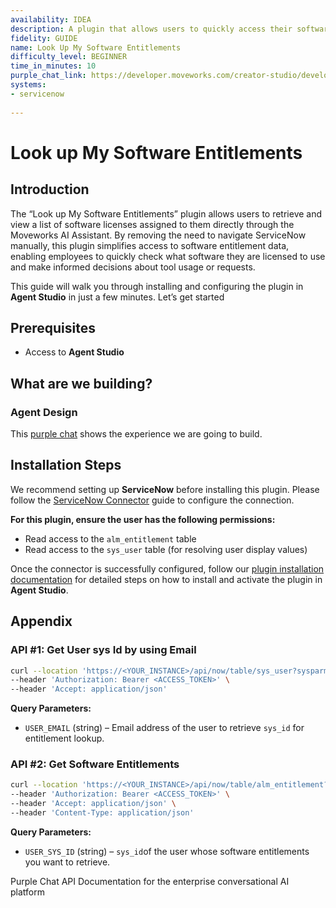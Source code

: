 ```yaml
---
availability: IDEA
description: A plugin that allows users to quickly access their software entitlements.
fidelity: GUIDE
name: Look Up My Software Entitlements
difficulty_level: BEGINNER
time_in_minutes: 10
purple_chat_link: https://developer.moveworks.com/creator-studio/developer-tools/purple-chat?conversation=%7B%22messages%22%3A%5B%7B%22parts%22%3A%5B%7B%22richText%22%3A%22what+software+can+i+get%22%7D%5D%2C%22role%22%3A%22user%22%7D%2C%7B%22parts%22%3A%5B%7B%22reasoningSteps%22%3A%5B%7B%22richText%22%3A%22Checking+%3Cb%3EServiceNow%3C%2Fb%3E+for+your+software+entitlements...%22%2C%22status%22%3A%22success%22%7D%2C%7B%22richText%22%3A%22Found+4+available+software+licenses.%22%2C%22status%22%3A%22success%22%7D%5D%7D%2C%7B%22richText%22%3A%22%3Cp%3EYou+are+entitled+to+the+following+software%3A%3C%2Fp%3E%22%7D%2C%7B%22citations%22%3A%5B%7B%22citationTitle%22%3A%22Adobe+Creative+Cloud%22%2C%22connectorName%22%3A%22servicenow%22%7D%2C%7B%22citationTitle%22%3A%22Microsoft+Office+365+E5%22%2C%22connectorName%22%3A%22servicenow%22%7D%2C%7B%22citationTitle%22%3A%22Figma+Enterprise%22%2C%22connectorName%22%3A%22servicenow%22%7D%2C%7B%22citationTitle%22%3A%22Slack+Enterprise+Grid%22%2C%22connectorName%22%3A%22servicenow%22%7D%5D%7D%5D%2C%22role%22%3A%22assistant%22%7D%5D%7D
systems:
- servicenow
 
---
```

# Look up My Software Entitlements
 
## Introduction
 
The “Look up My Software Entitlements” plugin allows users to retrieve and view a list of software licenses assigned to them directly through the Moveworks AI Assistant. By removing the need to navigate ServiceNow manually, this plugin simplifies access to software entitlement data, enabling employees to quickly check what software they are licensed to use and make informed decisions about tool usage or requests.
 
This guide will walk you through installing and configuring the plugin in **Agent Studio** in just a few minutes. Let’s get started
 
## Prerequisites
 
- Access to **Agent Studio**
 
## **What are we building?**
 
### **Agent Design**
 
This [purple chat](https://developer.moveworks.com/creator-studio/developer-tools/purple-chat?conversation=%7B%22messages%22%3A%5B%7B%22parts%22%3A%5B%7B%22richText%22%3A%22what+software+can+i+get%22%7D%5D%2C%22role%22%3A%22user%22%7D%2C%7B%22parts%22%3A%5B%7B%22reasoningSteps%22%3A%5B%7B%22richText%22%3A%22Checking+%3Cb%3EServiceNow%3C%2Fb%3E+for+your+software+entitlements...%22%2C%22status%22%3A%22success%22%7D%2C%7B%22richText%22%3A%22Found+4+available+software+licenses.%22%2C%22status%22%3A%22success%22%7D%5D%7D%2C%7B%22richText%22%3A%22%3Cp%3EYou+are+entitled+to+the+following+software%3A%3C%2Fp%3E%22%7D%2C%7B%22citations%22%3A%5B%7B%22citationTitle%22%3A%22Adobe+Creative+Cloud%22%2C%22connectorName%22%3A%22servicenow%22%7D%2C%7B%22citationTitle%22%3A%22Microsoft+Office+365+E5%22%2C%22connectorName%22%3A%22servicenow%22%7D%2C%7B%22citationTitle%22%3A%22Figma+Enterprise%22%2C%22connectorName%22%3A%22servicenow%22%7D%2C%7B%22citationTitle%22%3A%22Slack+Enterprise+Grid%22%2C%22connectorName%22%3A%22servicenow%22%7D%5D%7D%5D%2C%22role%22%3A%22assistant%22%7D%5D%7D) shows the experience we are going to build.
 
## Installation Steps
 
We recommend setting up **ServiceNow** before installing this plugin. Please follow the [ServiceNow Connector](https://developer.moveworks.com/marketplace/package/?id=servicenow&hist=home%2Cbrws#how-to-implement) guide to configure the connection.
 
**For this plugin, ensure the user has the following permissions:**
 
- Read access to the `alm_entitlement` table
- Read access to the `sys_user` table (for resolving user display values)
 
Once the connector is successfully configured, follow our [plugin installation documentation](https://help.moveworks.com/docs/ai-agent-marketplace-installation) for detailed steps on how to install and activate the plugin in **Agent Studio**.
 
## **Appendix**
 
### **API #1: Get User sys Id by using Email**
 
```bash
curl --location 'https://<YOUR_INSTANCE>/api/now/table/sys_user?sysparm_query=email=<USER_EMAIL>' \
--header 'Authorization: Bearer <ACCESS_TOKEN>' \
--header 'Accept: application/json'
```
 
**Query Parameters:**
 
- `USER_EMAIL` (string) – Email address of the user to retrieve `sys_id` for entitlement lookup.
 
### **API #2: Get Software Entitlements**
 
```bash
curl --location 'https://<YOUR_INSTANCE>/api/now/table/alm_entitlement?sysparm_query=assigned_to=<USER_SYS_ID>' \
--header 'Authorization: Bearer <ACCESS_TOKEN>' \
--header 'Accept: application/json' \
--header 'Content-Type: application/json'
```
 
**Query Parameters:**
 
- `USER_SYS_ID` (string) – `sys_id`of the user whose software entitlements you want to retrieve.
 
Purple Chat
API Documentation for the enterprise conversational AI platform
 